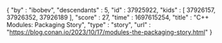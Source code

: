 {
  "by" : "ibobev",
  "descendants" : 5,
  "id" : 37925922,
  "kids" : [ 37926157, 37926352, 37926189 ],
  "score" : 27,
  "time" : 1697615254,
  "title" : "C++ Modules: Packaging Story",
  "type" : "story",
  "url" : "https://blog.conan.io/2023/10/17/modules-the-packaging-story.html"
}

